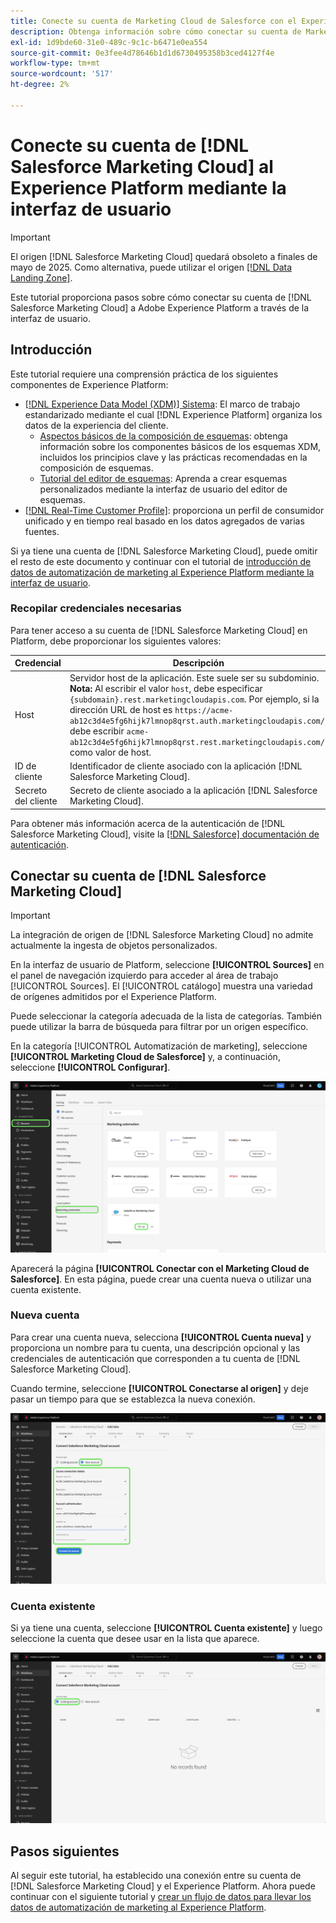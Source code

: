 ```yaml
---
title: Conecte su cuenta de Marketing Cloud de Salesforce con el Experience Platform a través de la interfaz de usuario
description: Obtenga información sobre cómo conectar su cuenta de Marketing Cloud de Salesforce a Experience Platform a través de la interfaz de usuario.
exl-id: 1d9bde60-31e0-489c-9c1c-b6471e0ea554
source-git-commit: 0e3fee4d78646b1d1d6730495358b3ced4127f4e
workflow-type: tm+mt
source-wordcount: '517'
ht-degree: 2%

---
```


# Conecte su cuenta de [!DNL Salesforce Marketing Cloud] al Experience Platform mediante la interfaz de usuario

>[!IMPORTANT]
>
>El origen [!DNL Salesforce Marketing Cloud] quedará obsoleto a finales de mayo de 2025. Como alternativa, puede utilizar el origen [[!DNL Data Landing Zone]](../cloud-storage/data-landing-zone.md).

Este tutorial proporciona pasos sobre cómo conectar su cuenta de [!DNL Salesforce Marketing Cloud] a Adobe Experience Platform a través de la interfaz de usuario.

## Introducción

Este tutorial requiere una comprensión práctica de los siguientes componentes de Experience Platform:

* [[!DNL Experience Data Model (XDM)] Sistema](../../../../../xdm/home.md): El marco de trabajo estandarizado mediante el cual [!DNL Experience Platform] organiza los datos de la experiencia del cliente.
   * [Aspectos básicos de la composición de esquemas](../../../../../xdm/schema/composition.md): obtenga información sobre los componentes básicos de los esquemas XDM, incluidos los principios clave y las prácticas recomendadas en la composición de esquemas.
   * [Tutorial del editor de esquemas](../../../../../xdm/tutorials/create-schema-ui.md): Aprenda a crear esquemas personalizados mediante la interfaz de usuario del editor de esquemas.
* [[!DNL Real-Time Customer Profile]](../../../../../profile/home.md): proporciona un perfil de consumidor unificado y en tiempo real basado en los datos agregados de varias fuentes.

Si ya tiene una cuenta de [!DNL Salesforce Marketing Cloud], puede omitir el resto de este documento y continuar con el tutorial de [introducción de datos de automatización de marketing al Experience Platform mediante la interfaz de usuario](../../dataflow/marketing-automation.md).

### Recopilar credenciales necesarias

Para tener acceso a su cuenta de [!DNL Salesforce Marketing Cloud] en Platform, debe proporcionar los siguientes valores:

| Credencial | Descripción |
| ---------- | ----------- |
| Host | Servidor host de la aplicación. Este suele ser su subdominio. **Nota:** Al escribir el valor `host`, debe especificar `{subdomain}.rest.marketingcloudapis.com`. Por ejemplo, si la dirección URL de host es `https://acme-ab12c3d4e5fg6hijk7lmnop8qrst.auth.marketingcloudapis.com/`, debe escribir `acme-ab12c3d4e5fg6hijk7lmnop8qrst.rest.marketingcloudapis.com/` como valor de host. |
| ID de cliente | Identificador de cliente asociado con la aplicación [!DNL Salesforce Marketing Cloud]. |
| Secreto del cliente | Secreto de cliente asociado a la aplicación [!DNL Salesforce Marketing Cloud]. |

Para obtener más información acerca de la autenticación de [!DNL Salesforce Marketing Cloud], visite la [[!DNL Salesforce] documentación de autenticación](https://developer.salesforce.com/docs/atlas.en-us.mc-apis.meta/mc-apis/authentication.htm).

## Conectar su cuenta de [!DNL Salesforce Marketing Cloud]

>[!IMPORTANT]
>
>La integración de origen de [!DNL Salesforce Marketing Cloud] no admite actualmente la ingesta de objetos personalizados.

En la interfaz de usuario de Platform, seleccione **[!UICONTROL Sources]** en el panel de navegación izquierdo para acceder al área de trabajo [!UICONTROL Sources]. El [!UICONTROL catálogo] muestra una variedad de orígenes admitidos por el Experience Platform.

Puede seleccionar la categoría adecuada de la lista de categorías. También puede utilizar la barra de búsqueda para filtrar por un origen específico.

En la categoría [!UICONTROL Automatización de marketing], seleccione **[!UICONTROL Marketing Cloud de Salesforce]** y, a continuación, seleccione **[!UICONTROL Configurar]**.

![El catálogo de orígenes con el origen de Marketing Cloud de Salesforce seleccionado.](../../../../images/tutorials/create/salesforce-marketing-cloud/catalog.png)

Aparecerá la página **[!UICONTROL Conectar con el Marketing Cloud de Salesforce]**. En esta página, puede crear una cuenta nueva o utilizar una cuenta existente.

### Nueva cuenta

Para crear una cuenta nueva, selecciona **[!UICONTROL Cuenta nueva]** y proporciona un nombre para tu cuenta, una descripción opcional y las credenciales de autenticación que corresponden a tu cuenta de [!DNL Salesforce Marketing Cloud].

Cuando termine, seleccione **[!UICONTROL Conectarse al origen]** y deje pasar un tiempo para que se establezca la nueva conexión.

![Interfaz de la nueva cuenta donde puede autenticar una nueva cuenta para el Marketing Cloud de Salesforce.](../../../../images/tutorials/create/salesforce-marketing-cloud/new.png)

### Cuenta existente

Si ya tiene una cuenta, seleccione **[!UICONTROL Cuenta existente]** y luego seleccione la cuenta que desee usar en la lista que aparece.

![Interfaz de cuenta existente donde puede seleccionar una lista de cuentas de Marketing Cloud de Salesforce existentes.](../../../../images/tutorials/create/salesforce-marketing-cloud/existing.png)

## Pasos siguientes

Al seguir este tutorial, ha establecido una conexión entre su cuenta de [!DNL Salesforce Marketing Cloud] y el Experience Platform. Ahora puede continuar con el siguiente tutorial y [crear un flujo de datos para llevar los datos de automatización de marketing al Experience Platform](../../dataflow/marketing-automation.md).
